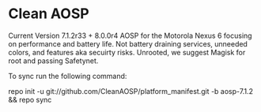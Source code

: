 # Clean AOSP

Current Version 7.1.2r33 + 8.0.0r4
AOSP for the Motorola Nexus 6 focusing on performance and battery life. Not battery draining services, unneeded colors, and features aka secuirty risks. Unrooted, we suggest Magisk for root and passing Safetynet.

To sync run the following command:

repo init -u git://github.com/CleanAOSP/platform_manifest.git -b aosp-7.1.2 && repo sync 
